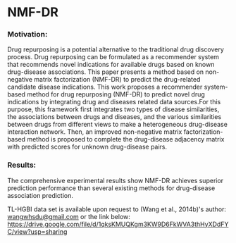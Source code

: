 # NMF-DR
### Motivation: 
Drug repurposing is a potential alternative to the traditional drug discovery process. Drug
repurposing can be formulated as a recommender system that recommends novel indications for available
drugs based on known drug-disease associations. This paper presents a method based on non-negative
matrix factorization (NMF-DR) to predict the drug-related candidate disease indications. This work
proposes a recommender system-based method for drug repurposing (NMF-DR) to predict novel drug
indications by integrating drug and diseases related data sources.For this purpose, this framework first
integrates two types of disease similarities, the associations between drugs and diseases, and the
various similarities between drugs from different views to make a heterogeneous drug-disease interaction
network. Then, an improved non-negative matrix factorization-based method is proposed to complete the
drug-disease adjacency matrix with predicted scores for unknown drug-disease pairs.
### Results: 
The comprehensive experimental results show NMF-DR achieves superior prediction
performance than several existing methods for drug-disease association prediction.


TL-HGBI data set is available upon request to (Wang et al., 2014b)'s author: wangwhsdu@gmail.com or the link below:
https://drive.google.com/file/d/1qksKMUQKgm3KW9D6FkWVA3thHyXDdFYC/view?usp=sharing
